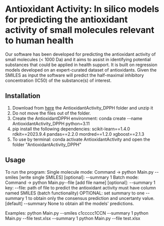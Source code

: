 # Antioxidant Activity: In silico models for predicting the antioxidant activity of small molecules relevant to human health
Our software has been developed for predicting the antioxidant activity of small molecules (< 1000 Da) and it aims to assist in identifying potential substances that could be applied in health support. It is built on regression models developed on an expert-curated dataset of antioxidants.
Given the SMILES as input the software will predict the half-maximal inhibitory concentration (IC50) of the substance(s) of interest.
## Installation
1.	Download from [here](https://github.com/EdoardoVigano/AntioxidantActivity) the AntioxidantActivity_DPPH folder and unzip it
2.	Do not move the files out of the folder.
3.	Create the AntioxidantDPPH environment: conda create --name AntioxidantActivity_DPPH python=3.11
4.	pip install the following dependencies: scikit-learn==1.4.0 rdkit==2023.9.4 pandas==2.2.0 mordred==1.2.0 xgboost==2.1.3
5.	To use by terminal: conda activate AntioxidantActivity and open the folder "AntioxidantActivity_DPPH"
## Usage
To run the program:
Single molecule mode:
Command -> python Main.py --smiles [write single SMILES] [optional]: --summary 1
Batch mode:
Command -> python Main.py--file [add file name] [optional]: --summary 1
    key: 
        --file: path of file to predict the antioxidant activity must have column named SMILES (batch functionality)
        OPTIONAL: set summary to one
        --summary 1 to obtain only the consensus prediction and uncertanty value.
        [default] --summary None to obtain all the models' predictions.

Examples:
    python Main.py --smiles c1ccccc1CCN --summary 1
    python Main.py --file test.xlsx --summary 1 
    python Main.py --file test.xlsx 
